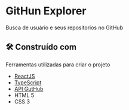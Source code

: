 # GitHun Explorer

Busca de usuário e seus repositorios no GitHub

## 🛠️ Construído com

Ferramentas utilizadas para criar o projeto

* [ReactJS](https://pt-br.reactjs.org/) 
* [TypeScript](https://www.typescriptlang.org/) 
* [API GutHub](https://developer.github.com/v3/) 
* HTML 5
* CSS 3


